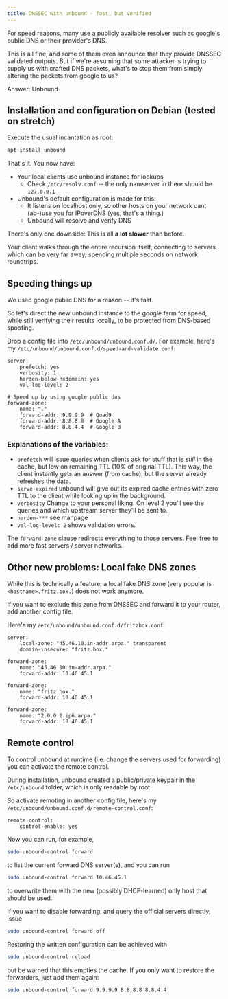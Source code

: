 ```yaml
---
title: DNSSEC with unbound - fast, but verified
---
```


For speed reasons, many use a publicly available resolver such as
google's public DNS or their provider's DNS.

This is all fine, and some of them even announce that they provide
DNSSEC validated outputs.  But if we're assuming that some attacker is
trying to supply us with crafted DNS packets, what's to stop them from
simply altering the packets from google to us?

Answer: Unbound.

## Installation and configuration on Debian (tested on stretch)

Execute the usual incantation as root:

```bash
apt install unbound
```

That's it.  You now have:

* Your local clients use unbound instance for lookups
  * Check `/etc/resolv.conf` --
  the only namserver in there should be `127.0.0.1`
* Unbound's default configuration is made for this:
  * It listens on localhost only, so other hosts on your network cant
  (ab-)use you for IPoverDNS (yes, that's a thing.)
  * Unbound will resolve and verify DNS

There's only one downside:  This is all **a lot slower** than before.

Your client walks through the entire recursion itself, connecting to
servers which can be very far away, spending multiple seconds on network
roundtrips.

## Speeding things up

We used google public DNS for a reason -- it's fast.

So let's direct the new unbound instance to the google farm for speed,
while still verifying their results locally, to be protected from
DNS-based spoofing.

Drop a config file into `/etc/unbound/unbound.conf.d/`.  For example,
here's my `/etc/unbound/unbound.conf.d/speed-and-validate.conf`:

```text
server:
	prefetch: yes
	verbosity: 1
	harden-below-nxdomain: yes
	val-log-level: 2

# Speed up by using google public dns
forward-zone:
	name: "."
	forward-addr: 9.9.9.9  # Quad9
	forward-addr: 8.8.8.8  # Google A
	forward-addr: 8.8.4.4  # Google B
```

### Explanations of the variables:

* `prefetch` will issue queries when clients ask for stuff that is
  *still* in the cache, but low on remaining TTL (10% of original TTL).
  This way, the client instantly gets an answer (from cache), but the
  server already refreshes the data.
* `serve-expired` unbound will give out its expired cache entries with
  zero TTL to the client while looking up in the background.
* `verbosity` Change to your personal liking.  On level 2 you'll see the
  queries and which upstream server they'll be sent to.
* `harden-***` see manpage
* `val-log-level: 2` shows validation errors.

The `forward-zone` clause redirects everything to those servers.  Feel
free to add more fast servers / server networks.

## Other new problems:  Local fake DNS zones

While this is technically a feature, a local fake DNS zone (very popular
is `<hostname>.fritz.box.`) does not work anymore.

If you want to exclude this zone from DNSSEC and forward it to your
router, add another config file.

Here's my `/etc/unbound/unbound.conf.d/fritzbox.conf`:

```text
server:
	local-zone: "45.46.10.in-addr.arpa." transparent
	domain-insecure: "fritz.box."

forward-zone:
	name: "45.46.10.in-addr.arpa."
	forward-addr: 10.46.45.1

forward-zone:
	name: "fritz.box."
	forward-addr: 10.46.45.1

forward-zone:
	name: "2.0.0.2.ip6.arpa."
	forward-addr: 10.46.45.1
```

## Remote control

To control unbound at runtime (i.e. change the servers used for
forwarding) you can activate the remote control.

During installation, unbound created a public/private keypair in
the `/etc/unbound` folder, which is only readable by root.

So activate remoting in another config file, here's my
`/etc/unbound/unbound.conf.d/remote-control.conf`:

```text
remote-control:
	control-enable: yes
```

Now you can run, for example,

```bash
sudo unbound-control forward
```

to list the current forward DNS server(s), and you can run

```bash
sudo unbound-control forward 10.46.45.1
```

to overwrite them with the new (possibly DHCP-learned) only host that
should be used.

If you want to disable forwarding, and query the official servers
directly, issue

```bash
sudo unbound-control forward off
```

Restoring the written configuration can be achieved with

```bash
sudo unbound-control reload
```

but be warned that this empties the cache.  If you only want to restore
the forwarders, just add them again:

```bash
sudo unbound-control forward 9.9.9.9 8.8.8.8 8.8.4.4
```

